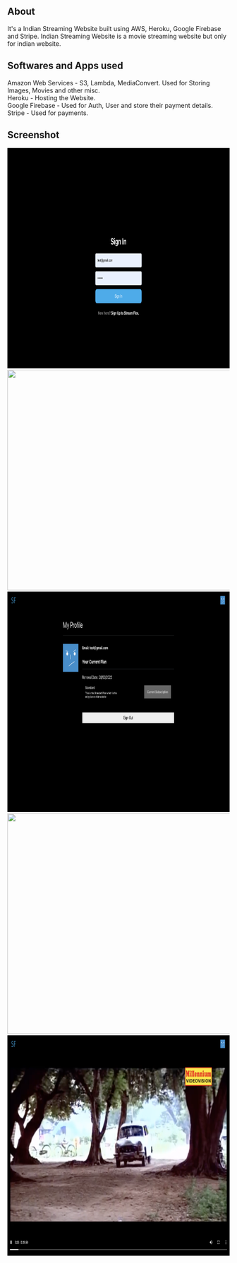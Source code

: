 ## About
It's a Indian Streaming Website built using AWS, Heroku, Google Firebase and Stripe. Indian Streaming Website is a movie streaming website but only for indian website.

## Softwares and Apps used

Amazon Web Services - S3, Lambda, MediaConvert. Used for Storing Images, Movies and other misc.  
Heroku - Hosting the Website.  
Google Firebase - Used for Auth, User and store their payment details.  
Stripe - Used for payments. 

## Screenshot 
<img src="https://github.com/Sooryasanand/Indian-Streaming-Service/blob/main/Screenshot/Screen%20Shot%202022-03-07%20at%2011.52.04%20am.png" width="1000" height="500">
<img src="https://github.com/Sooryasanand/Indian-Streaming-Service/blob/main/Screenshot/Screen%20Shot%202022-03-07%20at%2011.52.12%20am.png" width="1000" height="500">
<img src="https://github.com/Sooryasanand/Indian-Streaming-Service/blob/main/Screenshot/Screen%20Shot%202022-03-07%20at%2011.52.21%20am.png" width="1000" height="500">
<img src="https://github.com/Sooryasanand/Indian-Streaming-Service/blob/main/Screenshot/Screen%20Shot%202022-03-07%20at%2011.52.27%20am.png" width="1000" height="500">
<img src="https://github.com/Sooryasanand/Indian-Streaming-Service/blob/main/Screenshot/Screen%20Shot%202022-03-07%20at%2011.52.39%20am.png" width="1000" height="500">

